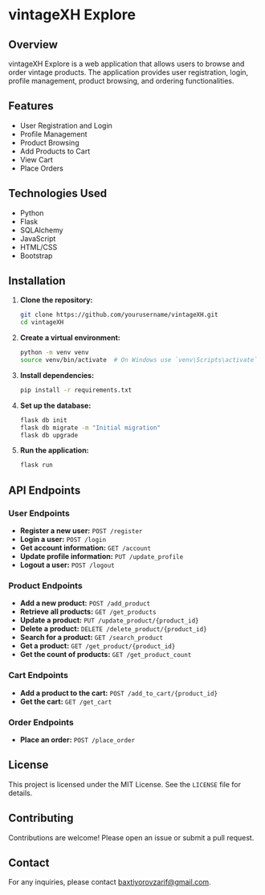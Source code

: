 # vintageXH Explore

## Overview
vintageXH Explore is a web application that allows users to browse and order vintage products. The application provides user registration, login, profile management, product browsing, and ordering functionalities.

## Features
- User Registration and Login
- Profile Management
- Product Browsing
- Add Products to Cart
- View Cart
- Place Orders

## Technologies Used
- Python
- Flask
- SQLAlchemy
- JavaScript
- HTML/CSS
- Bootstrap

## Installation

1. **Clone the repository:**
    ```sh
    git clone https://github.com/yourusername/vintageXH.git
    cd vintageXH
    ```

2. **Create a virtual environment:**
    ```sh
    python -m venv venv
    source venv/bin/activate  # On Windows use `venv\Scripts\activate`
    ```

3. **Install dependencies:**
    ```sh
    pip install -r requirements.txt
    ```

4. **Set up the database:**
    ```sh
    flask db init
    flask db migrate -m "Initial migration"
    flask db upgrade
    ```

5. **Run the application:**
    ```sh
    flask run
    ```

## API Endpoints

### User Endpoints
- **Register a new user:** `POST /register`
- **Login a user:** `POST /login`
- **Get account information:** `GET /account`
- **Update profile information:** `PUT /update_profile`
- **Logout a user:** `POST /logout`

### Product Endpoints
- **Add a new product:** `POST /add_product`
- **Retrieve all products:** `GET /get_products`
- **Update a product:** `PUT /update_product/{product_id}`
- **Delete a product:** `DELETE /delete_product/{product_id}`
- **Search for a product:** `GET /search_product`
- **Get a product:** `GET /get_product/{product_id}`
- **Get the count of products:** `GET /get_product_count`

### Cart Endpoints
- **Add a product to the cart:** `POST /add_to_cart/{product_id}`
- **Get the cart:** `GET /get_cart`

### Order Endpoints
- **Place an order:** `POST /place_order`

## License
This project is licensed under the MIT License. See the `LICENSE` file for details.

## Contributing
Contributions are welcome! Please open an issue or submit a pull request.

## Contact
For any inquiries, please contact baxtiyorovzarif@gmail.com.
